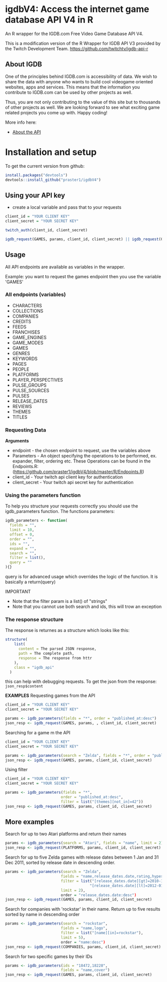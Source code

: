 # igdbV4: Access the internet game database API V4 in R
An R wrapper for the IGDB.com Free Video Game Database API V4.

This is a modification version of the R Wrapper for IGDB API V3 provided by the Twitch Development Team.
https://github.com/twitchtv/igdb-api-r

## About IGDB
One of the principles behind IGDB.com is accessibility of data. We wish to share the data with anyone who wants to build cool videogame oriented websites, apps and services. This means that the information you contribute to IGDB.com can be used by other projects as well.

Thus, you are not only contributing to the value of this site but to thousands of other projects as well. We are looking forward to see what exciting game related projects you come up with. Happy coding!

More info here:
* [About the API](https://www.igdb.com/api)

# Installation and setup
To get the current version from github:
``` R
install.packages("devtools")
devtools::install_github("praster1/igdbV4")
```

## Using your API key
* create a local variable and pass that to your requests
``` R
client_id = "YOUR CLIENT KEY"
client_secret = "YOUR SECRET KEY"

twitch_auth(client_id, client_secret)

igdb_request(GAMES, params, client_id, client_secret) || igdb_request(GAMES, params, client_id, client_secret)
```

## Usage
All API endpoints are available as variables in the wrapper.

Example: you want to request the games endpoint then you use the variable 'GAMES'
### All endpoints (variables)
* CHARACTERS
* COLLECTIONS
* COMPANIES
* CREDITS
* FEEDS
* FRANCHISES
* GAME_ENGINES
* GAME_MODES
* GAMES
* GENRES
* KEYWORDS
* PAGES
* PEOPLE
* PLATFORMS
* PLAYER_PERSPECTIVES
* PULSE_GROUPS
* PULSE_SOURCES
* PULSES
* RELEASE_DATES
* REVIEWS
* THEMES
* TITLES

### Requesting Data
__Arguments__
* endpoint - the chosen endpoint to request, use the variables above
* Parameters - An object specifying the operations to be performed, ex. expander, filter, ordering etc. These Operations can be found in the Endpoints.R: (https://github.com/praster1/igdbV4/blob/master/R/Endpoints.R)
* client_id - Your twitch api client key for authentication
* client_secret - Your twitch api secret key for authentication

### Using the parameters function
To help you structure your requests correctly you should use the igdb_parameters function. The functions parameters:
``` R
igdb_parameters <- function(
  fields = "",
  limit = 10,
  offset = 0,
  order = "",
  ids = "",
  expand = "",
  search = "",
  filter = list(),
  query = ""
){}
```
query is for advanced usage which overrides the logic of the function. It is basically a return(query)

IMPORTANT
- Note that the filter param is a list() of "strings"
- Note that you cannot use both search and ids, this will trow an exception

### The response structure
The response is returnes as a structure which looks like this: 
``` R
structure(
    list(
      content = The parsed JSON response,
      path = The complete path,
      response = The response from httr
    ),
    class = "igdb_api"
  )
```
this can help with debugging requests. To get the json from the response: `json_resp$content`


__EXAMPLES__
Requesting games from the API
``` R
client_id = "YOUR CLIENT KEY"
client_secret = "YOUR SECRET KEY"

params <- igdb_parameters(fields = "*", order = "published_at:desc")
json_resp <- igdb_request(GAMES, params, , client_id, client_secret)
```
Searching for a game
m the API
``` R
client_id = "YOUR CLIENT KEY"
client_secret = "YOUR SECRET KEY"

params <- igdb_parameters(search = "Zelda", fields = "*", order = "published_at:desc")
json_resp <- igdb_request(GAMES, params, client_id, client_secret)
```
Using filter

``` R
client_id = "YOUR CLIENT KEY"
client_secret = "YOUR SECRET KEY"

params <- igdb_parameters(fields = "*", 
                         order = "published_at:desc", 
                         filter = list("[themes][not_in]=42"))
json_resp <- igdb_request(GAMES, params, client_id, client_secret)
```

## More examples
Search for up to two Atari platforms and return their names
```R
params <- igdb_parameters(search = "Atari", fields = "name", limit = 2)
json_resp <- igdb_request(PLATFORMS, params, client_id, client_secret)
```
Search for up to five Zelda games with release dates between 1 Jan and 31 Dec 2011, sorted by release date in descending order.
``` R
params <- igdb_parameters(search = "Zelda", 
                         fields = "name,release_dates.date,rating,hypes,cover", 
                         filter = list("[release_dates.date][gt]=2010-12-31", 
                                      "[release_dates.date][lt]=2012-01-01"),
                         limit = 2),
                         order = "release_dates.date:desc")
json_resp <- igdb_request(GAMES, params, client_id, client_secret)
```
Search for companies with 'rockstar' in their name. Return up to five results sorted by name in descending order
``` R
params <- igdb_parameters(search = "rockstar", 
                         fields = "name,logo", 
                         filter = list("[name][in]=rockstar"),
                         limit = 5),
                         order = "name:desc")
json_resp <- igdb_request(COMPANIES, params, client_id, client_secret)
```

Search for two specific games by their IDs
``` R
params <- igdb_parameters(ids = "18472,18228", 
                         fields = "name,cover")
json_resp <- igdb_request(GAMES, params, client_id, client_secret)
```